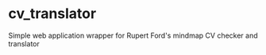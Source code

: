 cv_translator
==========

Simple web application wrapper for Rupert Ford's mindmap CV checker and translator
